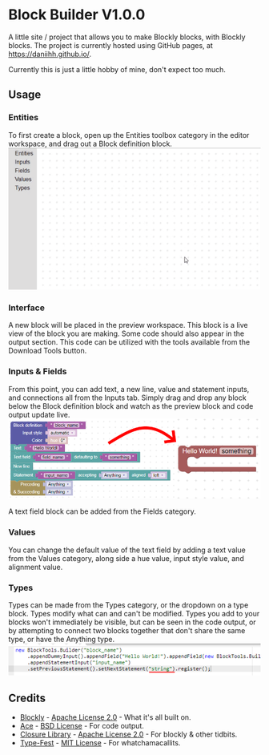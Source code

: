 Block Builder V1.0.0
====================
A little site / project that allows you to make Blockly blocks, with Blockly blocks. The project is currently hosted using GitHub pages, at https://daniihh.github.io/.

Currently this is just a little hobby of mine, don't expect too much.

Usage
-----
### Entities
To first create a block, open up the Entities toolbox category in the editor workspace, and drag out a Block definition block.
![[Pulling out a Block definition block from the toolbox.]](documentation-assets/pullOut.gif "Pulling out a Block definition block from the toolbox.")

### Interface
A new block will be placed in the preview workspace. This block is a live view of the block you are making. Some code should also appear in the output section. This code can be utilized with the tools available from the Download Tools button.

### Inputs & Fields
From this point, you can add text, a new line, value and statement inputs, and connections all from the Inputs tab. Simply drag and drop any block below the Block definition block and watch as the preview block and code output update live.
![[An example of Inputs & Fields in the editor, and preview workspace.]](documentation-assets/example.png "An example of Inputs & Fields in the editor, and preview workspace.")

A text field block can be added from the Fields category.

### Values
You can change the default value of the text field by adding a text value from the Values category, along side a hue value, input style value, and alignment value.

### Types
Types can be made from the Types category, or the dropdown on a type block. Types modify what can and can't be modified. Types you add to your blocks won't immediately be visible, but can be seen in the code output, or by attempting to connect two blocks together that don't share the same type, or have the Anything type.
![[An image of the code output showing a type.]](documentation-assets/codeTyping.png "An image of the code output showing a type.")

Credits
-------
- [Blockly](https://developers.google.com/blockly/) - [Apache License 2.0](blockly/LICENSE) - What it's all built on.
- [Ace](https://ace.c9.io/) - [BSD License](ace/LICENSE) - For code output.
- [Closure Library](https://developers.google.com/closure/) - [Apache License 2.0](closure-library/LICENSE) - For blockly & other tidbits.
- [Type-Fest](https://github.com/sindresorhus/type-fest) - [MIT License](type-fest/LICENSE) - For whatchamacallits.